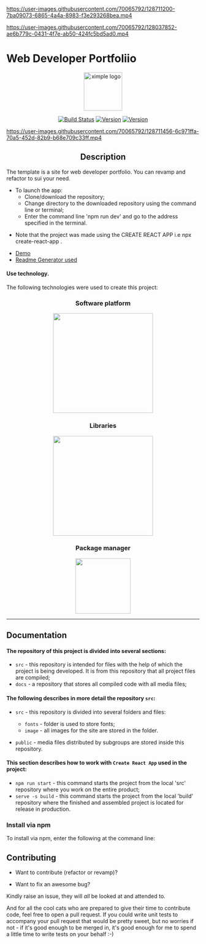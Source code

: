 



https://user-images.githubusercontent.com/70065792/128711200-7ba09073-6865-4a4a-8983-f3e293268bea.mp4


https://user-images.githubusercontent.com/70065792/128037852-ae6b779c-0431-4f7e-ab50-424fc5bd5ad0.mp4

# Web Developer Portfoliio


<p align="center"><a href="#" target="_blank" rel="noopener noreferrer"><img width="100" src="https://user-images.githubusercontent.com/70065792/128612679-93947f21-d798-4105-ae71-a9ab6e62a70c.png" alt="ximple logo"></a></p>

<p align="center">
  <a href="#"><img src="https://img.shields.io/badge/build-passing-brightgreen.svg" alt="Build Status"></a>
  <a href="#"><img src="https://img.shields.io/badge/npm-v6.14.4-blue.svg" alt="Version"></a>
  <a href="#"><img src="https://img.shields.io/badge/node-v10.16.0-blue.svg" alt="Version"></a> <br>
</p>

https://user-images.githubusercontent.com/70065792/128711456-6c971ffa-70a5-452d-82b9-b68e709c33ff.mp4



<h2 align="center">Description</h2>

The template is a site for web developer portfolio. You can revamp and refactor to sui your need.
- To launch the app:
  - Clone/download the repository;
  - Change directory to the downloaded repository using the command line or terminal;
  - Enter the command line 'npm run dev' and go to the address specified in the terminal.

* Note that the project was made using the CREATE REACT APP i.e npx create-react-app .

- [Demo](https://portfolio-liart-one-11.vercel.app/)
- [Readme Generator used](https://rahuldkjain.github.io/gh-profile-readme-generator/)
#### Use technology.

The following technologies were used to create this project:

<h3 align="center">Software platform</h3>
<!--Software platform start-->

<p align="center">
  <a href="#">
    <img width="260px" src="https://user-images.githubusercontent.com/70065792/128613182-28bb6d7f-86f0-47e9-a578-f0d25ffe6594.jpg">
  </a>
</p>

<h3 align="center">Libraries</h3>

<!--Libraries-->
<p align="center">
  <a href="#">
    <img width="260px" src="https://user-images.githubusercontent.com/70065792/128613139-dd388e11-7ac6-407c-bc81-59e41d8ec582.png">
  </a>
</p>

<h3 align="center">Package manager</h4>

<!--Package manager-->
<p align="center">
  <a href="#">
    <img width="144px" src="https://user-images.githubusercontent.com/70065792/128612981-ce602cc9-2f21-45fd-9a21-857d551ddb26.jpg">
  </a>
</p>

---

## Documentation

#### The repository of this project is divided into several sections:

- `src` - this repository is intended for files with the help of which the project is being developed. It is from this repository that all project files are compiled;
- `docs` - a repository that stores all compiled code with all media files;

#### The following describes in more detail the repository `src`:

- `src` - this repository is divided into several folders and files:

  - `fonts` - folder is used to store fonts;
  - `image` - all images for the site are stored in the folder.

- `public` - media files distributed by subgroups are stored inside this repository.


#### This section describes how to work with `Create React App` used in the project:

- `npm run start` - this command starts the project from the local 'src' repository where you work on the entire product;
- `serve -s build` - this command starts the project from the local 'build' repository where the finished and assembled project is located for release in production.


### Install via npm

To install via npm, enter the following at the command line:

## Contributing

* Want to contribute (refactor or revamp)?

* Want to fix an awesome bug?


Kindly raise an issue, they will *all* be looked at and attended to.

And for all the cool cats who are prepared to give their time to contribute code, feel free to open a pull request. If you could write unit tests to accompany your pull request that would be pretty sweet, but no worries if not - if it's good enough to be merged in, it's good enough for me to spend a little time to write tests on your behalf :-)


